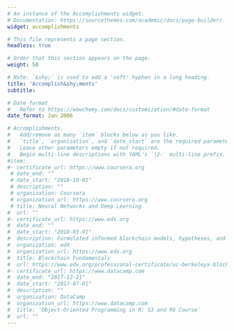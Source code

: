 ```yaml
---
# An instance of the Accomplishments widget.
# Documentation: https://sourcethemes.com/academic/docs/page-builder/
widget: accomplishments

# This file represents a page section.
headless: true

# Order that this section appears on the page.
weight: 50

# Note: `&shy;` is used to add a 'soft' hyphen in a long heading.
title: 'Accomplish&shy;ments'
subtitle:

# Date format
#   Refer to https://wowchemy.com/docs/customization/#date-format
date_format: Jan 2006

# Accomplishments.
#   Add/remove as many `item` blocks below as you like.
#   `title`, `organization`, and `date_start` are the required parameters.
#   Leave other parameters empty if not required.
#   Begin multi-line descriptions with YAML's `|2-` multi-line prefix.
#item:
#- certificate_url: https://www.coursera.org
 # date_end: ""
 # date_start: "2018-10-01"
 # description: ""
 # organization: Coursera
 # organization_url: https://www.coursera.org
 # title: Neural Networks and Deep Learning
#  url: ""
#- certificate_url: https://www.edx.org
#  date_end: ""
#  date_start: "2018-03-01"
#  description: Formulated informed blockchain models, hypotheses, and use cases.
#  organization: edX
#  organization_url: https://www.edx.org
#  title: Blockchain Fundamentals
#  url: https://www.edx.org/professional-certificate/uc-berkeleyx-blockchain-fundamentals
#- certificate_url: https://www.datacamp.com
#  date_end: "2017-12-21"
#  date_start: "2017-07-01"
#  description: ""
#  organization: DataCamp
#  organization_url: https://www.datacamp.com
#  title: 'Object-Oriented Programming in R: S3 and R6 Course'
#  url: ""
---
```

